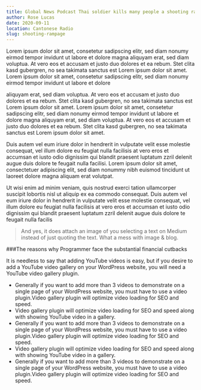 ```yaml
---
title: Global News Podcast Thai soldier kills many people a shooting rampage
author: Rose Lucas
date: 2020-09-11
location: Cantonese Radio
slug: shooting-rampage
---
```


Lorem ipsum dolor sit amet, consetetur sadipscing elitr, sed diam nonumy eirmod tempor invidunt ut labore et 
dolore magna aliquyam erat, sed diam voluptua. At vero eos et accusam et justo duo dolores et ea rebum. Stet 
clita kasd gubergren, no sea takimata sanctus est Lorem ipsum dolor sit amet. Lorem ipsum dolor sit amet, 
consetetur sadipscing elitr, sed diam nonumy eirmod tempor invidunt ut labore et dolore

aliquyam erat, sed diam voluptua. At vero eos et accusam et justo duo dolores et ea rebum. Stet clita kasd 
gubergren, no sea takimata sanctus est Lorem ipsum dolor sit amet. Lorem ipsum dolor sit amet, consetetur 
sadipscing elitr, sed diam nonumy eirmod tempor invidunt ut labore et dolore magna aliquyam erat, sed diam 
voluptua. At vero eos et accusam et justo duo dolores et ea rebum. Stet clita kasd gubergren, no sea takimata 
sanctus est Lorem ipsum dolor sit amet.

Duis autem vel eum iriure dolor in hendrerit in vulputate velit esse molestie consequat, vel illum dolore eu 
feugiat nulla facilisis at vero eros et accumsan et iusto odio dignissim qui blandit praesent luptatum zzril delenit 
augue duis dolore te feugait nulla facilisi. Lorem ipsum dolor sit amet, consectetuer adipiscing elit, sed diam 
nonummy nibh euismod tincidunt ut laoreet dolore magna aliquam erat volutpat.

Ut wisi enim ad minim veniam, quis nostrud exerci tation ullamcorper suscipit lobortis nisl ut aliquip ex ea 
commodo consequat. Duis autem vel eum iriure dolor in hendrerit in vulputate velit esse molestie consequat, vel 
illum dolore eu feugiat nulla facilisis at vero eros et accumsan et iusto odio dignissim qui blandit praesent 
luptatum zzril delenit augue duis dolore te feugait nulla facilis

> And yes, it does attach an image of you selecting a text on Medium instead of just quoting the text. What a mess with image & blog.

###The reasons why Programmer face the substantial financial cutbacks

It is needless to say that adding YouTube videos is easy, but if you desire to add a YouTube video gallery on your 
WordPress website, you will need a YouTube video gallery plugin.

* Generally if you want to add more than 3 videos to demonstrate on a single page of your WordPress website, you must have to use a video plugin.Video gallery plugin will optimize video loading for SEO and speed.
* Video gallery plugin will optimize video loading for SEO and speed along with showing YouTube video in a gallery.
* Generally if you want to add more than 3 videos to demonstrate on a single page of your WordPress website, you must have to use a video plugin.Video gallery plugin will optimize video loading for SEO and speed.
* Video gallery plugin will optimize video loading for SEO and speed along with showing YouTube video in a gallery.
* Generally if you want to add more than 3 videos to demonstrate on a single page of your WordPress website, you must have to use a video plugin.Video gallery plugin will optimize video loading for SEO and speed.